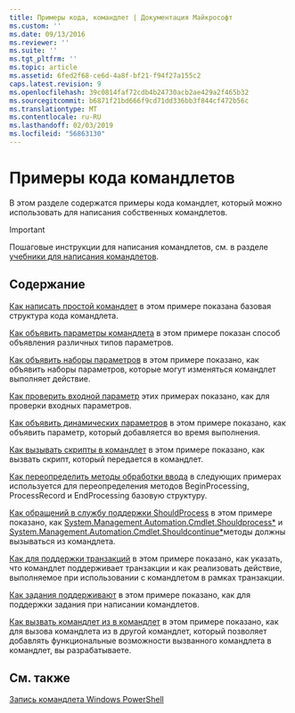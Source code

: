 ```yaml
---
title: Примеры кода, командлет | Документация Майкрософт
ms.custom: ''
ms.date: 09/13/2016
ms.reviewer: ''
ms.suite: ''
ms.tgt_pltfrm: ''
ms.topic: article
ms.assetid: 6fed2f68-ce6d-4a8f-bf21-f94f27a155c2
caps.latest.revision: 9
ms.openlocfilehash: 39c0814faf72cdb4b24730acb2ae429a2f465b32
ms.sourcegitcommit: b6871f21bd666f9cd71dd336bb3f844cf472b56c
ms.translationtype: MT
ms.contentlocale: ru-RU
ms.lasthandoff: 02/03/2019
ms.locfileid: "56863130"
---
```

# <a name="examples-of-cmdlet-code"></a>Примеры кода командлетов

В этом разделе содержатся примеры кода командлет, который можно использовать для написания собственных командлетов.

> [!IMPORTANT]
> Пошаговые инструкции для написания командлетов, см. в разделе [учебники для написания командлетов](./tutorials-for-writing-cmdlets.md).

## <a name="in-this-section"></a>Содержание

[Как написать простой командлет](./how-to-write-a-simple-cmdlet.md) в этом примере показана базовая структура кода командлета.

[Как объявить параметры командлета](./how-to-declare-cmdlet-parameters.md) в этом примере показан способ объявления различных типов параметров.

[Как объявить наборы параметров](./how-to-declare-parameter-sets.md) в этом примере показано, как объявить наборы параметров, которые могут изменяться командлет выполняет действие.

[Как проверить входной параметр](./how-to-validate-parameter-input.md) этих примерах показано, как для проверки входных параметров.

[Как объявить динамических параметров](./how-to-declare-dynamic-parameters.md) в этом примере показано, как объявить параметр, который добавляется во время выполнения.

[Как вызывать скрипты в командлет](./how-to-invoke-scripts-within-a-cmdlet.md) в этом примере показано, как вызвать скрипт, который передается в командлет.

[Как переопределить методы обработки ввода](./how-to-override-input-processing-methods.md) в следующих примерах используется для переопределения методов BeginProcessing, ProcessRecord и EndProcessing базовую структуру.

[Как обращений в службу поддержки ShouldProcess](./how-to-request-confirmations.md) в этом примере показано, как [System.Management.Automation.Cmdlet.Shouldprocess*](/dotnet/api/System.Management.Automation.Cmdlet.ShouldProcess) и [System.Management.Automation.Cmdlet.Shouldcontinue*](/dotnet/api/System.Management.Automation.Cmdlet.ShouldContinue)методы должны вызываться из командлета.

[Как для поддержки транзакций](./how-to-support-transactions.md) в этом примере показано, как указать, что командлет поддерживает транзакции и как реализовать действие, выполняемое при использовании с командлетом в рамках транзакции.

[Как задания поддерживают](./how-to-support-jobs.md) в этом примере показано, как для поддержки задания при написании командлетов.

[Как вызвать командлет из в командлет](./how-to-invoke-a-cmdlet-from-within-a-cmdlet.md) в этом примере показано, как для вызова командлета из в другой командлет, который позволяет добавлять функциональные возможности вызванного командлета в командлет, вы разрабатываете.

## <a name="see-also"></a>См. также

[Запись командлета Windows PowerShell](./writing-a-windows-powershell-cmdlet.md)
